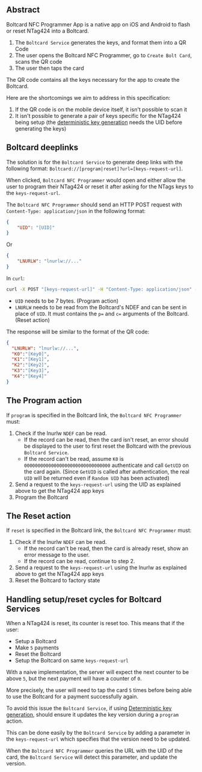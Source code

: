 ## Abstract

Boltcard NFC Programmer App is a native app on iOS and Android to flash or reset NTag424 into a Boltcard.

1. The `Boltcard Service` generates the keys, and format them into a QR Code
2. The user opens the Boltcard NFC Programmer, go to `Create Bolt Card`, scans the QR code
3. The user then taps the card

The QR code contains all the keys necessary for the app to create the Boltcard.

Here are the shortcomings we aim to address in this specification:

1. If the QR code is on the mobile device itself, it isn't possible to scan it
2. It isn't possible to generate a pair of keys specific for the NTag424 being setup (the [deterministic key generation](./DETERMINISTIC.md) needs the UID before generating the keys)

## Boltcard deeplinks

The solution is for the `Boltcard Service` to generate deep links with the following format: `Boltcard://[program|reset]?url=[keys-request-url]`.

When clicked, `Boltcard NFC Programmer` would open and either allow the user to program their NTag424 or reset it after asking for the NTags keys to the `keys-request-url`.

The `Boltcard NFC Programmer` should send an HTTP POST request with `Content-Type: application/json` in the following format:

```json
{
    "UID": "[UID]"
}
```

Or

```json
{
    "LNURLW": "lnurlw://..."
}
```

In `curl`:

```bash
curl -X POST "[keys-request-url]" -H "Content-Type: application/json" -d '{"UID": "[UID]"}'
```

* `UID` needs to be 7 bytes. (Program action)
* `LNURLW` needs to be read from the Boltcard's NDEF and can be sent in place of `UID`. It must contains the `p=` and `c=` arguments of the Boltcard. (Reset action)

The response will be similar to the format of the QR code:

```json
{
  "LNURLW": "lnurlw://...",
  "K0":"[Key0]",
  "K1":"[Key1]",
  "K2":"[Key2]",
  "K3":"[Key3]",
  "K4":"[Key4]"
}
```

## The Program action

If `program` is specified in the Boltcard link, the `Boltcard NFC Programmer` must:

1. Check if the lnurlw `NDEF` can be read.
    * If the record can be read, then the card isn't reset, an error should be displayed to the user to first reset the Boltcard with the previous `Boltcard Service`.
    * If the record can't be read, assume `K0` is `00000000000000000000000000000000` authenticate and call `GetUID` on the card again. (Since `GetUID` is called after authentication, the real `UID` will be returned even if `Random UID` has been activated)
2. Send a request to the `keys-request-url` using the UID as explained above to get the NTag424 app keys
3. Program the Boltcard

## The Reset action

If `reset` is specified in the Boltcard link, the `Boltcard NFC Programmer` must:
1. Check if the lnurlw `NDEF` can be read.
    * If the record can't be read, then the card is already reset, show an error message to the user.
    * If the record can be read, continue to step 2.
2. Send a request to the `keys-request-url` using the lnurlw as explained above to get the NTag424 app keys
3. Reset the Boltcard to factory state

## Handling setup/reset cycles for Boltcard Services

When a NTag424 is reset, its counter is reset too.
This means that if the user:

* Setup a Boltcard
* Make `5` payments
* Reset the Boltcard
* Setup the Boltcard on same `keys-request-url`

With a naive implementation, the server will expect the next counter to be above `5`, but the next payment will have a counter of `0`.

More precisely, the user will need to tap the card `5` times before being able to use the Boltcard for a payment successfully again.

To avoid this issue the `Boltcard Service`, if using [Deterministic key generation](./DETERMINISTIC.md), should ensure it updates the key version during a `program` action.

This can be done easily by the `Boltcard Service` by adding a parameter in the `keys-request-url` which specifies that the version need to be updated.

When the `Boltcard NFC Programmer` queries the URL with the UID of the card, the `Boltcard Service` will detect this parameter, and update the version.